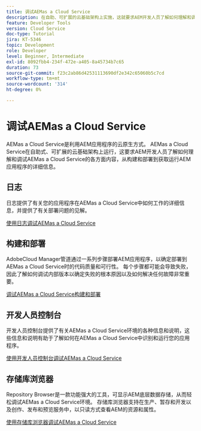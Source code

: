 ```yaml
---
title: 调试AEMas a Cloud Service
description: 在自助、可扩展的云基础架构上实施，这就要求AEM开发人员了解如何理解和调试AEMas a Cloud Service的各个方面，从构建和部署到获取运行AEM应用程序的详细信息。
feature: Developer Tools
version: Cloud Service
doc-type: Tutorial
jira: KT-5346
topic: Development
role: Developer
level: Beginner, Intermediate
exl-id: 8092fbb4-234f-472e-a405-8a45734b7c65
duration: 73
source-git-commit: f23c2ab86d42531113690df2e342c65060b5c7cd
workflow-type: tm+mt
source-wordcount: '314'
ht-degree: 0%

---
```


# 调试AEMas a Cloud Service

AEMas a Cloud Service是利用AEM应用程序的云原生方式。 AEMas a Cloud Service在自助式、可扩展的云基础架构上运行，这要求AEM开发人员了解如何理解和调试AEMas a Cloud Service的各方面内容，从构建和部署到获取运行AEM应用程序的详细信息。

## 日志

日志提供了有关您的应用程序在AEMas a Cloud Service中如何工作的详细信息，并提供了有关部署问题的见解。

[使用日志调试AEMas a Cloud Service](./logs.md)

## 构建和部署

AdobeCloud Manager管道通过一系列步骤部署AEM应用程序，以确定部署到AEMas a Cloud Service时的代码质量和可行性。 每个步骤都可能会导致失败，因此了解如何调试内部版本以确定失败的根本原因以及如何解决任何故障非常重要。

[调试AEMas a Cloud Service构建和部署](./build-and-deployment.md)

## 开发人员控制台

开发人员控制台提供了有关AEMas a Cloud Service环境的各种信息和说明，这些信息和说明有助于了解如何在AEMas a Cloud Service中识别和运行您的应用程序。

[使用开发人员控制台调试AEMas a Cloud Service](./developer-console.md)

## 存储库浏览器

Repository Browser是一款功能强大的工具，可显示AEM底层数据存储，从而轻松调试AEMas a Cloud Service环境。 存储库浏览器支持在生产、暂存和开发以及创作、发布和预览服务中，以只读方式查看AEM的资源和属性。

[使用存储库浏览器调试AEMas a Cloud Service](./repository-browser.md)

